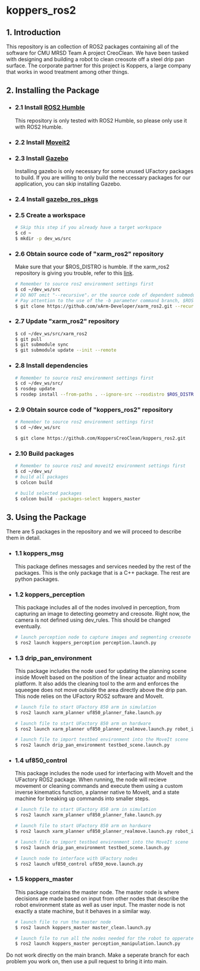 # koppers_ros2

## 1. Introduction

This repository is an collection of ROS2 packages containing all of the software for CMU MRSD Team A project CreoClean. We have been tasked with designing and building a robot to clean creosote off a steel drip pan surface. The corporate partner for this project is Koppers, a large company that works in wood treatment among other things.

## 2. Installing the Package

- ### 2.1 Install [ROS2 Humble](https://docs.ros.org/en/ros2_documentation/humble/Installation.html)
    This repository is only tested with ROS2 Humble, so please only use it with ROS2 Humble.

- ### 2.2 Install [Moveit2](https://moveit.ros.org/install-moveit2/binary/)  

- ### 2.3 Install [Gazebo](https://classic.gazebosim.org/tutorials?tut=install_ubuntu)
    Installing gazebo is only necessary for some unused UFactory packages to build. If you are willing to only build the neccessary packages for our application, you can skip installing Gazebo.

- ### 2.4 Install [gazebo_ros_pkgs](http://gazebosim.org/tutorials?tut=ros2_installing&cat=connect_ros)

- ### 2.5 Create a workspace
    ```bash
    # Skip this step if you already have a target workspace
    $ cd ~
    $ mkdir -p dev_ws/src
    ```

- ### 2.6 Obtain source code of "xarm_ros2" repository
    Make sure that your $ROS_DISTRO is humble. If the xarm_ros2 repository is giving you trouble, refer to this [link](https://github.com/xArm-Developer/xarm_ros2/blob/humble/ReadMe.md).
    ```bash
    # Remember to source ros2 environment settings first
    $ cd ~/dev_ws/src
    # DO NOT omit "--recursive"，or the source code of dependent submodule will not be downloaded.
    # Pay attention to the use of the -b parameter command branch, $ROS_DISTRO indicates the currently activated ROS version, if the ROS environment is not activated, you need to customize the specified branch (foxy/galactic/humble)
    $ git clone https://github.com/xArm-Developer/xarm_ros2.git --recursive -b $ROS_DISTRO
    ```

- ### 2.7 Update "xarm_ros2" repository 
    ```bash
    $ cd ~/dev_ws/src/xarm_ros2
    $ git pull
    $ git submodule sync
    $ git submodule update --init --remote
    ```

- ### 2.8 Install dependencies
    ```bash
    # Remember to source ros2 environment settings first
    $ cd ~/dev_ws/src/
    $ rosdep update
    $ rosdep install --from-paths . --ignore-src --rosdistro $ROS_DISTRO -y
    ```

- ### 2.9 Obtain source code of "koppers_ros2" repository
    ```bash
    # Remember to source ros2 environment settings first
    $ cd ~/dev_ws/src

    $ git clone https://github.com/KoppersCreoClean/koppers_ros2.git
    ```

- ### 2.10 Build packages
    ```bash
    # Remember to source ros2 and moveit2 environment settings first
    $ cd ~/dev_ws/
    # build all packages
    $ colcon build

    # build selected packages
    $ colcon build --packages-select koppers_master
    ```

## 3. Using the Package




There are 5 packages in the repository and we will proceed to describe them in detail.

- ### 1.1 koppers_msg
    This package defines messages and services needed by the rest of the packages. This is the only package that is a C++ package. The rest are python packages.
    

- ### 1.2 koppers_perception
    This package includes all of the nodes involved in perception, from capturing an image to detecting geometry and creosote. Right now, the camera is not defined using dev_rules. This should be changed eventually.

    ```bash
    # launch perception node to capture images and segmenting creosote
    $ ros2 launch koppers_perception perception.launch.py
    ```

- ### 1.3 drip_pan_environment
    This package includes the node used for updating the planning scene inside MoveIt based on the position of the linear actuator and mobility platform. It also adds the cleaning tool to the arm and enforces the squeegee does not move outside the area directly above the drip pan. This node relies on the UFactory ROS2 software and MoveIt.

    ```bash
    # launch file to start UFactory 850 arm in simulation
    $ ros2 launch xarm_planner uf850_planner_fake.launch.py

    # launch file to start UFactory 850 arm on hardware
    $ ros2 launch xarm_planner uf850_planner_realmove.launch.py robot_ip:=192.168.1.181

    # launch file to import testbed environment into the MoveIt scene
    $ ros2 launch drip_pan_environment testbed_scene.launch.py

    ```

- ### 1.4 uf850_control
    This package includes the node used for interfacing with MoveIt and the UFactory ROS2 package. When running, the node will recieve movement or cleaning commands and execute them using a custom inverse kinematics function, a planner native to MoveIt, and a state machine for breaking up commands into smaller steps.

    ```bash
    # launch file to start UFactory 850 arm in simulation
    $ ros2 launch xarm_planner uf850_planner_fake.launch.py

    # launch file to start UFactory 850 arm on hardware
    $ ros2 launch xarm_planner uf850_planner_realmove.launch.py robot_ip:=192.168.1.181

    # launch file to import testbed environment into the MoveIt scene
    $ ros2 launch drip_pan_environment testbed_scene.launch.py

    # launch node to interface with UFactory nodes
    $ ros2 launch uf850_control uf850_move.launch.py
    ```


- ### 1.5 koppers_master
    This package contains the master node. The master node is where decisions are made based on input from other nodes that describe the robot environment state as well as user input. The master node is not exactly a state machine, but it behaves in a similar way.


    ```bash
    # launch file to run the master node
    $ ros2 launch koppers_master master_clean.launch.py
    
    # launch file to run all the nodes needed for the robot to opperate
    $ ros2 launch koppers_master perception_manipulation.launch.py
    ```

Do not work directly on the main branch. Make a seperate branch for each problem you work on, then use a pull request to bring it into main.
